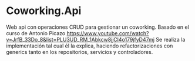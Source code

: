 # Coworking.Api
Web api con operaciones CRUD para gestionar un coworking.
Basado en el curso de Antonio Picazo https://www.youtube.com/watch?v=JrfB_33Do_8&list=PLU3UD_RM_1Abkcw8jjCl4o179jfyD47mj
Se realiza la implementación tal cual él la explica, haciendo refactorizaciones con generics tanto en los repositorios, servicios y controladores.
